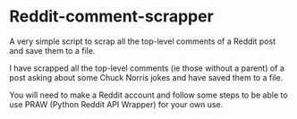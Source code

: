# Reddit-comment-scrapper

A very simple script to scrap all the top-level comments of a Reddit post and save them to a file.

I have scrapped all the top-level comments (ie those without a parent) of a post asking about some Chuck Norris jokes and have saved them to a file.

You will need to make a Reddit account and follow some steps to be able to use PRAW (Python Reddit API Wrapper) for your own use.
